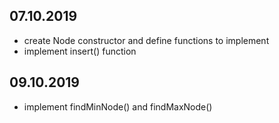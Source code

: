 ## 07.10.2019 ##

- create Node constructor and define functions to implement
- implement insert() function

## 09.10.2019 ##
- implement findMinNode() and findMaxNode()